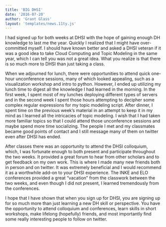 ```yaml
---
title: 'BIG DHSI'
date: '2016-07-20'
author: 'Grant Glass'
layout: 'templates/news.11ty.js'
---
```

I had signed up for both weeks at DHSI with the hope of gaining enough DH knowledge to last me the year. Quickly I realized that I might have over-committed myself. I should have known better and asked a DHSI veteran if it was a good idea to take Cloud Computing and Topic Modeling in the same year, which I can tell you was not a great idea. What you realize is that there is so much more to DHSI than just taking a class.

When we adjourned for lunch, there were opportunities to attend quick one-hour unconference sessions, many of which looked appealing, such as a visualization workshop and intro to python. However, I ended up utilizing my lunch time to digest all the knowledge I had learned in the morning. In the first week, I spent most of my lunches deploying different types of servers and in the second week I spent those hours attempting to decipher some complex regular expressions for my topic modeling script. After dinner, I spent time on the previous week’s material in an attempt to keep it in my mind as I learned all the intricacies of topic modeling. I wish that I had taken more familiar topics so that I could attend those unconference sessions and maybe spend more time socializing. The people I met and my classmates became good points of contact and I still message many of them on twitter even after DHSI has ended.

After classes there was an opportunity to attend the DHSI colloquium, which, I was fortunate enough to both present and participate throughout the two weeks. It provided a great forum to hear from other scholars and to get feedback on my own work. This is where I made many new friends both in person and on twitter. It was extremely beneficial and I would recommend it as a worthwhile add-on to your DHSI experience. The INKE and ELO conferences provided a great “vacation” from the classwork between the two weeks, and even though I did not present, I learned tremendously from the conferences.

I hope that I have shown that when you sign up for DHSI, you are signing up for so much more than just learning a new DH skill or perspective. You have the opportunity to attend colloquium and conferences, learn skills in short workshops, make lifelong (hopefully) friends, and most importantly find some really interesting people to follow on twitter.
